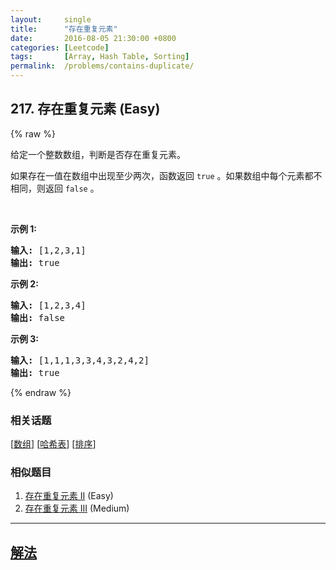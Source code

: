 ```yaml
---
layout:     single
title:      "存在重复元素"
date:       2016-08-05 21:30:00 +0800
categories: [Leetcode]
tags:       [Array, Hash Table, Sorting]
permalink:  /problems/contains-duplicate/
---
```


## 217. 存在重复元素 (Easy)

{% raw %}

<p>给定一个整数数组，判断是否存在重复元素。</p>

<p>如果存在一值在数组中出现至少两次，函数返回 <code>true</code> 。如果数组中每个元素都不相同，则返回 <code>false</code> 。</p>

<p> </p>

<p><strong>示例 1:</strong></p>

<pre>
<strong>输入:</strong> [1,2,3,1]
<strong>输出:</strong> true</pre>

<p><strong>示例 2:</strong></p>

<pre>
<strong>输入: </strong>[1,2,3,4]
<strong>输出:</strong> false</pre>

<p><strong>示例 3:</strong></p>

<pre>
<strong>输入: </strong>[1,1,1,3,3,4,3,2,4,2]
<strong>输出:</strong> true</pre>

{% endraw %}

### 相关话题
  [[数组](https://github.com/openset/leetcode/tree/master/tag/array/README.md)]
  [[哈希表](https://github.com/openset/leetcode/tree/master/tag/hash-table/README.md)]
  [[排序](https://github.com/openset/leetcode/tree/master/tag/sorting/README.md)]

### 相似题目
  1. [存在重复元素 II](/problems/contains-duplicate-ii) (Easy)
  1. [存在重复元素 III](/problems/contains-duplicate-iii) (Medium)

---

## [解法](https://github.com/openset/leetcode/tree/master/problems/contains-duplicate)
